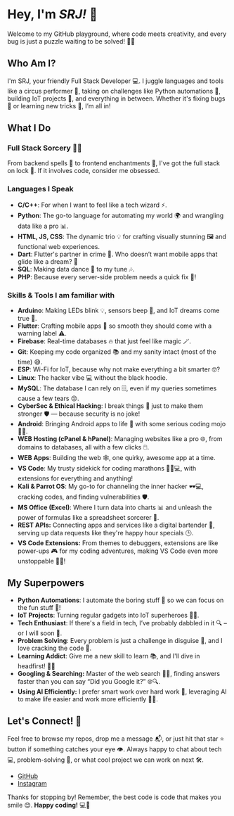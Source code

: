# Hey, I'm ***SRJ!*** 👋

Welcome to my GitHub playground, where code meets creativity, and every bug is just a puzzle waiting to be solved! 🧩✨

## Who Am I?

I'm SRJ, your friendly Full Stack Developer 💻. I juggle languages and tools like a circus performer 🤹, taking on challenges like Python automations 🐍, building IoT projects 🔧, and everything in between. Whether it's fixing bugs 🐞 or learning new tricks 🧠, I’m all in!

## What I Do

### Full Stack Sorcery 🧙‍♂️
From backend spells 🔮 to frontend enchantments 🎨, I've got the full stack on lock 🔐. If it involves code, consider me obsessed. 

### Languages I Speak
- **C/C++**: For when I want to feel like a tech wizard ⚡️.
- **Python**: The go-to language for automating my world 🌍 and wrangling data like a pro 📊.
- **HTML, JS, CSS**: The dynamic trio 💡 for crafting visually stunning 🖼️ and functional web experiences.
- **Dart**: Flutter's partner in crime 💨. Who doesn’t want mobile apps that glide like a dream? 💫
- **SQL**: Making data dance 💃 to my tune 🎶.
- **PHP**: Because every server-side problem needs a quick fix 🚀!

### Skills & Tools I am familiar with
- **Arduino**: Making LEDs blink 💡, sensors beep 📡, and IoT dreams come true 🤖.
- **Flutter**: Crafting mobile apps 📱 so smooth they should come with a warning label ⚠️.
- **Firebase**: Real-time databases 🔥 that just feel like magic 🪄.
- **Git**: Keeping my code organized 📚 and my sanity intact (most of the time) 😅.
- **ESP**: Wi-Fi for IoT, because why not make everything a bit smarter 🤓?
- **Linux**: The hacker vibe 💻 without the black hoodie.
- **MySQL**: The database I can rely on 🗄️, even if my queries sometimes cause a few tears 😢.
- **CyberSec & Ethical Hacking**: I break things 🧨 just to make them stronger 🛡️ — because security is no joke!
- **Android**: Bringing Android apps to life 🌟 with some serious coding mojo 🧑‍💻.
- **WEB Hosting (cPanel & hPanel)**: Managing websites like a pro 🌐, from domains to databases, all with a few clicks 🖱️.
- **WEB Apps**: Building the web 🕸️, one quirky, awesome app at a time.
- **VS Code**: My trusty sidekick for coding marathons 🏃‍♂️💻, with extensions for everything and anything!
- **Kali & Parrot OS**: My go-to for channeling the inner hacker 🕶️💻, cracking codes, and finding vulnerabilities 🛡️.
- **MS Office (Excel)**: Where I turn data into charts 📊 and unleash the power of formulas like a spreadsheet sorcerer 🔮.
- **REST APIs:** Connecting apps and services like a digital bartender 🍹, serving up data requests like they're happy hour specials 🕒.
- **VS Code Extensions:** From themes to debuggers, extensions are like power-ups 🎮 for my coding adventures, making VS Code even more unstoppable 🦸‍♂️!



## My Superpowers 

- **Python Automations**: I automate the boring stuff 🔄 so we can focus on the fun stuff 🎉!
- **IoT Projects**: Turning regular gadgets into IoT superheroes 🦸‍♂️.
- **Tech Enthusiast**: If there's a field in tech, I’ve probably dabbled in it 🔍 – or I will soon 🤩.
- **Problem Solving**: Every problem is just a challenge in disguise 🎯, and I love cracking the code 🧩.
- **Learning Addict**: Give me a new skill to learn 📚, and I'll dive in headfirst! 🏊‍♂️
- **Googling & Searching:** Master of the web search 🕵️‍♂️, finding answers faster than you can say “Did you Google it?” 🌐🔍.
- **Using AI Efficiently:** I prefer smart work over hard work 🤖, leveraging AI to make life easier and work more efficiently 🧠✨.

## Let's Connect! 🔗

Feel free to browse my repos, drop me a message 📬, or just hit that star ⭐ button if something catches your eye 👁️. Always happy to chat about tech 💻, problem-solving 🧠, or what cool project we can work on next 🛠️.

- [GitHub](https://github.com/developer-srj) 
- [Instagram](https://www.instagram.com/developer_srj) 


Thanks for stopping by! Remember, the best code is code that makes you smile 😊. **Happy coding!** 💻🎉

